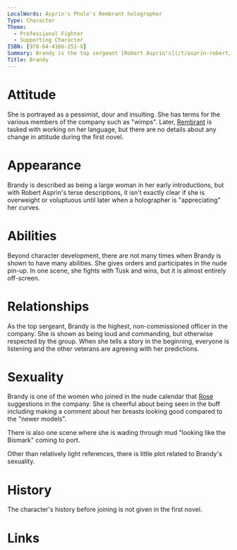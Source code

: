 ```yaml
---
LocalWords: Asprin's Phule's Rembrant holographer
Type: Character
Theme:
  - Professional Fighter
  - Supporting Character
ISBN: [978-04-4166-251-X]
Summary: Brandy is the top sergeant [Robert Asprin's](/t/asprin-robert/)'s series starting with [Phule's Company](/s/isbn/978-04-4166-251-X/). She is dour and a pessimist but loyal.
Title: Brandy
---
```


# Attitude

She is portrayed as a pessimist, dour and insulting. She has terms for the various members of the company such as "wimps". Later, [Rembrant](/c/rembrant/) is tasked with working on her language, but there are no details about any change in attitude during the first novel.

# Appearance

Brandy is described as being a large woman in her early introductions, but with Robert Asprin's terse descriptions, it isn't exactly clear if she is overweight or voluptuous until later when a holographer is "appreciating" her curves.

# Abilities

Beyond character development, there are not many times when Brandy is shown to have many abilities. She gives orders and participates in the nude pin-up. In one scene, she fights with Tusk and wins, but it is almost entirely off-screen.

# Relationships

As the top sergeant, Brandy is the highest, non-commissioned officer in the company. She is shown as being loud and commanding, but otherwise respected by the group. When she tells a story in the beginning, everyone is listening and the other veterans are agreeing with her predictions.

# Sexuality

Brandy is one of the women who joined in the nude calendar that [Rose](/c/rose/) suggestions in the company. She is cheerful about being seen in the buff including making a comment about her breasts looking good compared to the "newer models".

There is also one scene where she is wading through mud "looking like the Bismark" coming to port.

Other than relatively light references, there is little plot related to Brandy's sexuality. 

# History

The character's history before joining is not given in the first novel.

# Links
